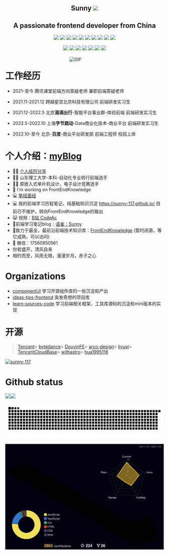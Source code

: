 

<p align="center">
<h2 height="200px" align="center">Sunny <img src="https://cdn.jsdelivr.net/gh/MaleWeb/picture/images/techblog/hi.gif" width="25"></h2>
<h2 align="center">A passionate frontend developer from China</h3>
</p>



<p align="center">
<div align="center">
  <img src="https://img.shields.io/badge/-JavaScript-f6da1c?style=flat&logo=javascript&logoColor=white">
  <img src="https://img.shields.io/badge/-TypeScript-2b6dbf?style=flat&logo=typescript&logoColor=white">
  <img src="https://img.shields.io/badge/-Vue-46b882?style=flat&logo=vue.js&logoColor=white">
  <img src="https://img.shields.io/badge/-React-00b4ce?style=flat&logo=react&logoColor=white">
  <img src="https://img.shields.io/badge/-Next-black?style=flat&logo=next.js&logoColor=white">
  <img src="https://img.shields.io/badge/-Node.js-3C873A?style=flat&logo=Node.js&logoColor=white">
  <img src="https://img.shields.io/badge/-Koa-33333D?style=flat&logo=koa&logoColor=white">
  <img src="https://img.shields.io/badge/-Go-00ADD8?style=flat&logo=go&logoColor=white">
  <img src="https://img.shields.io/badge/wechat_miniprogram-09b955?style=flat&logo=wechat&logoColor=white">
  <img src="https://img.shields.io/badge/-less-bf608e?style=flat&logo=less&logoColor=white">
</div>
<p></p>
<div align="center">
  <img src="https://img.shields.io/badge/-Git-ee462c?style=flat&logo=git&logoColor=white">
  <img src="https://img.shields.io/badge/-Nginx-408e43?style=flat&logo=nginx&logoColor=white">
  <img src="https://img.shields.io/badge/-Docker-218bea?style=flat&logo=docker&logoColor=white">
  <img src="https://img.shields.io/badge/-Github-black?style=flat&logo=github">
   <img src="https://img.shields.io/badge/-Webpack-%232C3A42?style=flat-square&logo=webpack">
   <img src="https://img.shields.io/badge/-ESLint-%234B32C3?style=flat-square&logo=eslint">
   <img src="https://img.shields.io/badge/-Express-%33A2?style=flat-square&logo=Express">
</div>

<br />

<img align="right" alt="GIF" src="https://github.com/devSouvik/devSouvik/blob/master/gif4.gif?raw=true" width="300"/>




# 工作经历

- 2021-至今        腾讯课堂前端方向答疑老师             兼职前端答疑老师

- 2021.11-2021.12 跨越星空北京科技有限公司             前端研发实习生 

- 2021.12-2022.5  北京**滴滴出行**-智能平台事业群-体验前端   前端研发实习生

- 2022.5-2022.10  上海**字节跳动**-Data商业化技术-商业平台  前端研发实习生

- 2022.10-至今         北京-**百度**-商业平台研发部  前端工程师  校招上岸

# 个人介绍：<a href="https://jzq422bol5.feishu.cn/wiki/wikcnDmhEiZBKFhsmvXoL4XOWuf">myBlog</a>

- 👨‍💻 <a href="https://jzq422bol5.feishu.cn/wiki/wikcnuSye5AxZ1IwRyRedlKxaAh">个人经历分享</a>
- 👨‍💻 山东理工大学-本科-自动化专业转行前端选手
- 👨‍💻 原嵌入式单片机设计，电子设计竞赛选手
- 🏡 I'm working on FrontEndKnowledge
- 💻 <a href="https://www.nowcoder.com/users/363848192">笔经面经</a>
- 💻 我的前端学习历程笔记，纯基础知识沉淀 https://sunny-117.github.io/ 目前已不维护，转向<a>FrontEndKnowledge</a>的输出
- 😺 视频：<a href="https://space.bilibili.com/447694807" target="_blank">B站 CodeAc</a>
- 🌝前端学习笔记blog：<a href="https://www.yuque.com/fuzhiqiang-uv0nm" target="_blank">语雀：Sunny</a> 
- 🌝致力于最全，最前沿前端技术知识库：<a href="https://sunny-117.github.io/FrontEndKnowledge/" target="_blank">FrontEndKnowledge</a> (暂时闭源，等它成熟，可以访问)
- 💬 微信：17560850561
- 你若盛开，清风自来
- 相约而至，风雨无阻，漫漫岁月，赤子之心

# Organizations


- <a href="https://github.com/componentUI" target="_blank">componentUI</a>  学习开源组件库的一些沉淀和产出
- <a href="https://github.com/ideas-tips-frontend" target="_blank">ideas-tips-frontend</a>  突发奇想的项目库
- <a href="https://github.com/learn-sources-code" target="_blank">learn-sources-code</a>  学习前端相关框架、工具库源码的沉淀和mini版本的实现



# 开源
> [Tencent](https://github.com/Tencent/OMI)> [bytedance](https://github.com/bytedance/magic-microservices)> [DouyinFE](https://github.com/DouyinFE/semi-design)> [arco-design](https://github.com/arco-design/arco-design)> [liyupi](https://github.com/liyupi/code-nav)> [TencentCloudBase](https://github.com/TencentCloudBase/cloudbase-framework)> [withastro](https://github.com/withastro/astro)> [hua1995116](https://github.com/hua1995116/react-resume-site)

<p align="left"> <a href="https://github.com/ryo-ma/github-profile-trophy"><img src="https://github-profile-trophy.vercel.app/?username=sunny-117" alt="sunny-117" /></a> </p>

# Github status

<img align="" height="137px" src="https://github-readme-stats.vercel.app/api?username=Sunny-117&hide_title=true&hide_border=true&show_icons=true&include_all_commits=true&line_height=21&bg_color=0,EC6C6C,FFD479,FFFC79,73FA79&theme=graywhite" /><img align="" height="137px" src="https://github-readme-stats.vercel.app/api/top-langs/?username=Sunny-117&hide_title=true&hide_border=true&layout=compact&bg_color=0,73FA79,73FDFF,D783FF&theme=graywhite&locale=cn" />

![grid snake animation](./assets/github-user-contribution.svg)


![](./profile-3d-contrib/profile-night-rainbow.svg)


